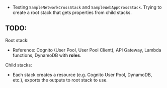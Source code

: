 - Testing `SampleNetworkCrossStack` and `SampleWebAppCrossStack`. Trying to create a root stack that gets properties from child stacks.

## TODO:

Root stack:
- Reference: Cognito (User Pool, User Pool Client), API Gateway, Lambda functions, DynamoDB with **roles**.

Child stacks:
- Each stack creates a resource (e.g. Cognito User Pool, DynamoDB, etc.), exports the outputs to root stack to use.